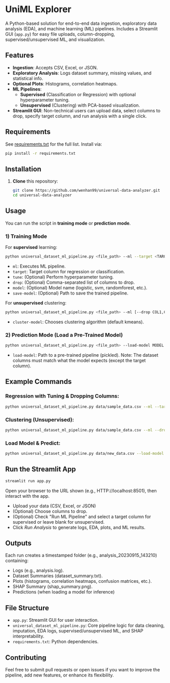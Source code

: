 # UniML Explorer

A Python-based solution for end-to-end data ingestion, exploratory data analysis (EDA), and machine learning (ML) pipelines. Includes a Streamlit GUI (`app.py`) for easy file uploads, column-dropping, supervised/unsupervised ML, and visualization.

## Features

- **Ingestion**: Accepts CSV, Excel, or JSON.
- **Exploratory Analysis**: Logs dataset summary, missing values, and statistical info.
- **Optional Plots**: Histograms, correlation heatmaps.
- **ML Pipelines**:
  - **Supervised** (Classification or Regression) with optional hyperparameter tuning.
  - **Unsupervised** (Clustering) with PCA-based visualization.
- **Streamlit GUI**: Non-technical users can upload data, select columns to drop, specify target column, and run analysis with a single click.

## Requirements
See [requirements.txt](requirements.txt) for the full list. Install via:
```bash
pip install -r requirements.txt
```
 
## Installation

1. **Clone** this repository:
   ```bash
   git clone https://github.com/wenhan99/universal-data-analyzer.git
   cd universal-data-analyzer
   ```

## Usage

You can run the script in **training mode** or **prediction mode**.

### 1) Training Mode

For **supervised** learning:
```bash
python universal_dataset_ml_pipeline.py <file_path> --ml --target <TARGET_COLUMN> [--tune] [--drop COL1,COL2,...] [--model MODEL_NAME] [--save-model MODEL.pkl]
```
  - `ml`: Executes ML pipeline.
  - `target`: Target column for regression or classification.
  - `tune`: (Optional) Perform hyperparameter tuning.
  - `drop`: (Optional) Comma-separated list of columns to drop.
  - `model`: (Optional) Model name (logistic, svm, randomforest, etc.).
  - `save-model`: (Optional) Path to save the trained pipeline.

For **unsupervised** clustering:

```bash
python universal_dataset_ml_pipeline.py <file_path> --ml [--drop COL1,COL2,...] --cluster-model <kmeans|dbscan>
```
  - `cluster-model`: Chooses clustering algorithm (default kmeans).

### 2) Prediction Mode (Load a Pre-Trained Model)
```bash
python universal_dataset_ml_pipeline.py <file_path> --load-model MODEL.pkl
```
  - `load-model`: Path to a pre-trained pipeline (pickled).
    Note: The dataset columns must match what the model expects (except the target column).

## Example Commands
### Regression with Tuning & Dropping Columns:
```bash
python universal_dataset_ml_pipeline.py data/sample_data.csv --ml --target outcome --tune --drop id --model randomforest --save-model model_1.pkl
```

### Clustering (Unsupervised):
```bash
python universal_dataset_ml_pipeline.py data/sample_data.csv --ml --drop id --cluster-model kmeans
```

### Load Model & Predict:
```bash
python universal_dataset_ml_pipeline.py data/new_data.csv --load-model model_1.pkl
```

## Run the Streamlit App
```bash
streamlit run app.py
```
Open your browser to the URL shown (e.g., HTTP://localhost:8501), then interact with the app.
  - Upload your data (CSV, Excel, or JSON)
  - (Optional) Choose columns to drop.
  - (Optional) Check "Run ML Pipeline" and select a target column for supervised or leave blank for unsupervised.
  - Click *Run Analysis* to generate logs, EDA, plots, and ML results.

## Outputs
Each run creates a timestamped folder (e.g., analysis_20230915_143210) containing:

  - Logs (e.g., analysis.log).
  - Dataset Summaries (dataset_summary.txt).
  - Plots (histograms, correlation heatmaps, confusion matrices, etc.).
  - SHAP Summary (shap_summary.png).
  - Predictions (when loading a model for inference)

## File Structure
  - `app.py`: Streamlit GUI for user interaction.
  - `universal_dataset_ml_pipeline.py`: Core pipeline logic for data cleaning, imputation, EDA logs, supervised/unsupervised ML, and SHAP interpretability.
  - `requirements.txt`: Python dependencies.

## Contributing
Feel free to submit pull requests or open issues if you want to improve the pipeline, add new features, or enhance its flexibility.

